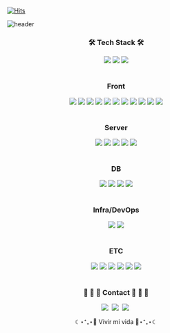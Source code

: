 <!--

**Here are some ideas to get you started:**

🙋‍♀️ A short introduction - what is your organization all about?
🌈 Contribution guidelines - how can the community get involved?
👩‍💻 Useful resources - where can the community find your docs? Is there anything else the community should know?
🍿 Fun facts - what does your team eat for breakfast?
🧙 Remember, you can do mighty things with the power of [Markdown](https://docs.github.com/github/writing-on-github/getting-started-with-writing-and-formatting-on-github/basic-writing-and-formatting-syntax)
-->

[![Hits](https://hits.seeyoufarm.com/api/count/incr/badge.svg?url=https%3A%2F%2Fgithub.com%2Ftradelunch&count_bg=%2379C83D&title_bg=%23555555&icon=fastly.svg&icon_color=%23E7E7E7&title=hits&edge_flat=false)](https://hits.seeyoufarm.com)


![header](https://capsule-render.vercel.app/api?height=400&type=shark&color=random&section=header&text=TrandLunch&desc=written%20by%20Tio%20Taek%20Lim&animation=fadeIn)


<section align="center">

<h3>🛠 Tech Stack 🛠</h3>

<div>
  <img src="https://img.shields.io/badge/Java-FF160B?style=flat-square&logo=Java&logoColor=white"/>
  <img src="https://img.shields.io/badge/JavaScript-FFC81E?style=flat-square&logo=JavaScript&logoColor=white"/>
  <img src="https://img.shields.io/badge/TypeScript-3178C6?style=flat-square&logo=TypeScript&logoColor=white"/>
</div>  
<br />

<div>  
    <h3>Front</h3>
  <img src="https://img.shields.io/badge/React-0088CC?style=flat-square&logo=React&logoColor=white"/>
  <img src="https://img.shields.io/badge/RxJS-B7178C?style=flat-square&logo=ReactiveX&logoColor=white"/>
  
  <img src="https://img.shields.io/badge/Next.js-000000?style=flat-square&logo=Next.js&logoColor=white"/>
  <img src="https://img.shields.io/badge/React Query-FF4154?style=flat-square&logo=React Query&logoColor=white"/>
  
  <img src="https://img.shields.io/badge/Jotai-66595C?style=flat-square&logo=Ghostery&logoColor=white"/>
  <img src="https://img.shields.io/badge/Redux-764ABC?style=flat-square&logo=Redux&logoColor=white"/>
  <img src="https://img.shields.io/badge/Redux Saga-999999?style=flat-square&logo=Redux-saga&logoColor=white"/>
  
  <img src="https://img.shields.io/badge/Webpack5-8DD6F9?style=flat-square&logo=Webpack&logoColor=white"/>
  <img src="https://img.shields.io/badge/Babel-F9DC3E?style=flat-square&logo=Babel&logoColor=white"/>
  
  <img src="https://img.shields.io/badge/ESLint-4B32C3?style=flat-square&logo=ESLint&logoColor=white"/>
  
  <img src="https://img.shields.io/badge/Jest-C21325?style=flat-square&logo=Jest&logoColor=white"/>
</div>  
<br />

<div>  
    <h3>Server</h3>
  <img src="https://img.shields.io/badge/Spring-6DB33F?style=flat-square&logo=Spring&logoColor=white"/>
  <img src="https://img.shields.io/badge/Spring Boot-6DB33F?style=flat-square&logo=Spring Boot&logoColor=white"/>
  
  <img src="https://img.shields.io/badge/JUnit5-25A162?style=flat-square&logo=JUnit5&logoColor=white"/>
  
  <img src="https://img.shields.io/badge/Express-000000?style=flat-square&logo=Express&logoColor=white"/>
  <img src="https://img.shields.io/badge/Node.js-339933?style=flat-square&logo=Node.js&logoColor=white"/>
</div>  
<br />

<div>  
    <h3>DB</h3>
  <img src="https://img.shields.io/badge/MySQL-4479A1?style=flat-square&logo=MySQL&logoColor=white"/>
  <img src="https://img.shields.io/badge/MariaDB-003545?style=flat-square&logo=MariaDB&logoColor=white"/>
  
  <img src="https://img.shields.io/badge/MongoDB-DC382D?style=flat-square&logo=MongoDB&logoColor=white"/>
  
  <img src="https://img.shields.io/badge/Redis-339933?style=flat-square&logo=Redis&logoColor=white"/>
 
</div>  
<br />

<div>  
    <h3>Infra/DevOps</h3>
  <img src="https://img.shields.io/badge/Linux-FCC624?style=flat-square&logo=Linux&logoColor=white"/>
  <img src="https://img.shields.io/badge/Amazon AWS-232F3E?style=flat-square&logo=Amazon AWS&logoColor=white"/>
</div>

  <br />

<div>  
    <h3>ETC</h3>
  <img src="https://img.shields.io/badge/HTML5-E34F26?style=flat-square&logo=HTML5&logoColor=white"/>
  <img src="https://img.shields.io/badge/CSS3-1572B6?style=flat-square&logo=CSS3&logoColor=white"/>

  <img src="https://img.shields.io/badge/Scss-CC6699?style=flat-square&logo=Sass&logoColor=white"/>
  <img src="https://img.shields.io/badge/styled%20components-DB7093?style=flat-square&logo=styled-components&logoColor=white"/>

  <img src="https://img.shields.io/badge/Storybook-FF4785?style=flat-square&logo=Storybook&logoColor=white"/>
  <img src="https://img.shields.io/badge/.ENV-ECD53F?style=flat-square&logo=.ENV&logoColor=white"/>
</div>

<br />

<div>
  <h3>  👻 👻 👻  Contact  👻 👻 👻</h3>
  <a href="https://intothedeep.prettylog.com/"><img src="https://img.shields.io/badge/Algorithms-21375A?style=flat-square&logo=Blogger&logoColor=white&link=https://intothedeep.prettylog.com/"/></a>&nbsp
  <a href="https://book.prettylog.com/"><img src="https://img.shields.io/badge/Tech%20Blog-21375A?style=flat-square&logo=Blogger&logoColor=white&link=https://intothedeep.prettylog.com/"/></a>&nbsp
  <a href="mailto:tio.taek.lim@gmail.com"><img src="https://img.shields.io/badge/Gmail-d14836?style=flat-square&logo=Gmail&logoColor=white&link=tio.taek.lim@gmail.com"/></a>&nbsp
</div>


☾⋆⁺₊⋆🐰 Vivir mi vida 🐰⋆⁺₊⋆☾

</section>
